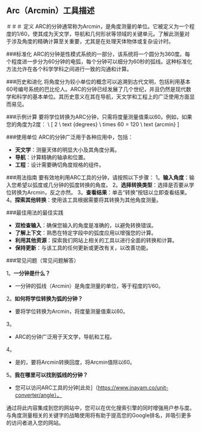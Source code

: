 ## Arc（Arcmin）工具描述

＃＃＃ 定义
ARC的分钟通常称为Arcmin，是角度测量的单位。它被定义为一个程度的1/60，使其成为天文学，导航和几何形状等领域的关键单元。了解此测量对于涉及角度的精确计算至关重要，尤其是在处理天体物体或复杂设计时。

###标准化
ARC的分钟是性模式系统的一部分，该系统将一个圆分为360度。每个程度进一步分为60分钟的电弧，每个分钟可以细分为60秒的弧线。这种标准化方法允许在各个科学学科之间进行一致的沟通和计算。

###历史和进化
将角度分为较小单位的概念可以追溯到古代文明，包括利用基本60号编号系统的巴比伦人。ARC的分钟已经发展了几个世纪，并且仍然是现代数学和科学的基本单位。其历史意义在其在导航，天文学和工程上的广泛使用方面显而易见。

###示例计算
要将学位转换为ARC分钟，只需将度量测量值乘以60。例如，如果您的角度为2度：
\ [
2 \ text {degrees} \ times 60 = 120 \ text {arcmin}
\]

###使用单位
ARC的分钟广泛用于各种应用中，包括：
- **天文学**：测量天体的明显大小及其角度分离。
- **导航**：计算精确的轴承和位置。
- **工程**：设计需要确切角度规格的组件。

###用法指南
要有效地利用ARC工具的分钟，请按照以下步骤：
1。**输入角度**：输入您希望以弧度或几分钟的弧度转换的角度。
2。**选择转换类型**：选择是否要从学位转换为Arcmin，反之亦然。
3。**查看结果**：单击“转换”按钮以立即查看结果。
4。**探索其他转换**：使用该工具根据需要将其转换为其他角度测量。

###最佳用法的最佳实践
- **双检查输入**：确保您输入的角度是准确的，以避免转换错误。
- **了解上下文**：熟悉在特定字段中的弧度应用以增强您的计算。
- **利用其他资源**：探索我们网站上相关的工具以进行全面的转换和计算。
- **保持更新**：与该工具的任何更新或更改有关，以改善功能。

###常见问题（常见问题解答）

1。**一分钟是什么？**
- 一分钟的弧线（Arcmin）是角度测量的单位，等于程度的1/60。

2。**如何将学位转换为弧的分钟？**
- 要将学位转换为Arcmin，将度量测量值乘以60。

3。
-  ARC的分钟广泛用于天文学，导航和工程。

4。
- 是的，要将Arcmin转换回度，将Arcmin值除以60。

5。**我在哪里可以找到弧线的分钟？**
- 您可以访问ARC工具的分钟[此处]（https://www.inayam.co/unit-converter/angle）。

通过将此内容集成到您的网站中，您可以在优化搜索引擎的同时增强用户参与度。与角度测量相关的关键字的战略使用将有助于提高您的Google排名，并吸引更多的访问者进入您的网站。